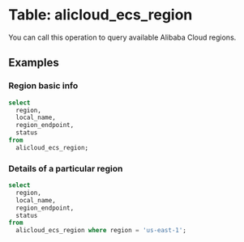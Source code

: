 # Table: alicloud_ecs_region

You can call this operation to query available Alibaba Cloud regions.

## Examples

### Region basic info

```sql
select
  region,
  local_name,
  region_endpoint,
  status
from
  alicloud_ecs_region;
```

### Details of a particular region

```sql
select
  region,
  local_name,
  region_endpoint,
  status
from
  alicloud_ecs_region where region = 'us-east-1';
```

